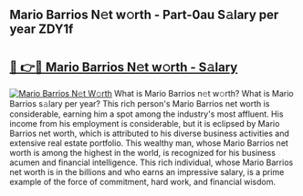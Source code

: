 ## Mario Barrios N𝚎t w𝚘rth - Part-0au S𝚊lary per year ZDY1f

# <h2><a href="http://gc1z56x.nevu.top/?p=Mario+Barrios">🔗 👉🔴 Mario Barrios N𝚎t w𝚘rth - S𝚊lary</a></h2>

[![Mario Barrios N𝚎t W𝚘rth](https://i.imgur.com/Oavwk0R.jpeg)](http://gc1z56x.nevu.top/?p=Mario+Barrios)
What is Mario Barrios n𝚎t w𝚘rth? What is Mario Barrios s𝚊lary per year?
This rich person's Mario Barrios net worth is considerable, earning him a spot among the industry's most affluent. His income from his employment is considerable, but it is eclipsed by Mario Barrios net worth, which is attributed to his diverse business activities and extensive real estate portfolio. This wealthy man, whose Mario Barrios net worth is among the highest in the world, is recognized for his business acumen and financial intelligence. This rich individual, whose Mario Barrios net worth is in the billions and who earns an impressive salary, is a prime example of the force of commitment, hard work, and financial wisdom.
